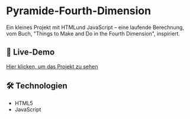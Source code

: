 # Pyramide-Fourth-Dimension

Ein kleines Projekt mit HTMLund JavaScript – eine laufende Berechnung, vom Buch, "Things to Make and Do in the Fourth Dimension", inspiriert.

## 🔗 Live-Demo  
[Hier klicken, um das Projekt zu sehen](https://derlangsamealex.github.io/Animations/)

## 🛠️ Technologien  
- HTML5  
- JavaScript

